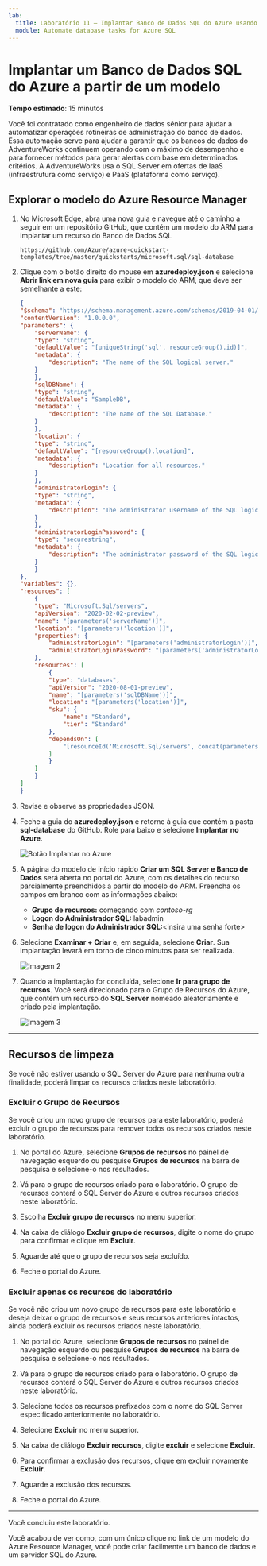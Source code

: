```yaml
---
lab:
  title: Laboratório 11 – Implantar Banco de Dados SQL do Azure usando um modelo do Azure Resource Manager
  module: Automate database tasks for Azure SQL
---
```


# Implantar um Banco de Dados SQL do Azure a partir de um modelo

**Tempo estimado**: 15 minutos

Você foi contratado como engenheiro de dados sênior para ajudar a automatizar operações rotineiras de administração do banco de dados. Essa automação serve para ajudar a garantir que os bancos de dados do AdventureWorks continuem operando com o máximo de desempenho e para fornecer métodos para gerar alertas com base em determinados critérios. A AdventureWorks usa o SQL Server em ofertas de IaaS (infraestrutura como serviço) e PaaS (plataforma como serviço).

## Explorar o modelo do Azure Resource Manager

1. No Microsoft Edge, abra uma nova guia e navegue até o caminho a seguir em um repositório GitHub, que contém um modelo do ARM para implantar um recurso do Banco de Dados SQL

    ```url
    https://github.com/Azure/azure-quickstart-templates/tree/master/quickstarts/microsoft.sql/sql-database
    ```

1. Clique com o botão direito do mouse em **azuredeploy.json** e selecione **Abrir link em nova guia** para exibir o modelo do ARM, que deve ser semelhante a este:

    ```JSON
    {
    "$schema": "https://schema.management.azure.com/schemas/2019-04-01/deploymentTemplate.json#",
    "contentVersion": "1.0.0.0",
    "parameters": {
        "serverName": {
        "type": "string",
        "defaultValue": "[uniqueString('sql', resourceGroup().id)]",
        "metadata": {
            "description": "The name of the SQL logical server."
        }
        },
        "sqlDBName": {
        "type": "string",
        "defaultValue": "SampleDB",
        "metadata": {
            "description": "The name of the SQL Database."
        }
        },
        "location": {
        "type": "string",
        "defaultValue": "[resourceGroup().location]",
        "metadata": {
            "description": "Location for all resources."
        }
        },
        "administratorLogin": {
        "type": "string",
        "metadata": {
            "description": "The administrator username of the SQL logical server."
        }
        },
        "administratorLoginPassword": {
        "type": "securestring",
        "metadata": {
            "description": "The administrator password of the SQL logical server."
        }
        }
    },
    "variables": {},
    "resources": [
        {
        "type": "Microsoft.Sql/servers",
        "apiVersion": "2020-02-02-preview",
        "name": "[parameters('serverName')]",
        "location": "[parameters('location')]",
        "properties": {
            "administratorLogin": "[parameters('administratorLogin')]",
            "administratorLoginPassword": "[parameters('administratorLoginPassword')]"
        },
        "resources": [
            {
            "type": "databases",
            "apiVersion": "2020-08-01-preview",
            "name": "[parameters('sqlDBName')]",
            "location": "[parameters('location')]",
            "sku": {
                "name": "Standard",
                "tier": "Standard"
            },
            "dependsOn": [
                "[resourceId('Microsoft.Sql/servers', concat(parameters('serverName')))]"
            ]
            }
        ]
        }
    ]
    }
    ```

1. Revise e observe as propriedades JSON.

1. Feche a guia do **azuredeploy.json** e retorne à guia que contém a pasta **sql-database** do GitHub. Role para baixo e selecione **Implantar no Azure**.

    ![Botão Implantar no Azure](../images/dp-300-module-11-lab-01.png)

1. A página do modelo de início rápido **Criar um SQL Server e Banco de Dados** será aberta no portal do Azure, com os detalhes do recurso parcialmente preenchidos a partir do modelo do ARM. Preencha os campos em branco com as informações abaixo:

    - **Grupo de recursos:** começando com *contoso-rg*
    - **Logon do Administrador SQL:** labadmin
    - **Senha de logon do Administrador SQL:**&lt;insira uma senha forte&gt;

1. Selecione **Examinar + Criar** e, em seguida, selecione **Criar**. Sua implantação levará em torno de cinco minutos para ser realizada.

    ![Imagem 2](../images/dp-300-module-11-lab-02.png)

1. Quando a implantação for concluída, selecione **Ir para grupo de recursos**. Você será direcionado para o Grupo de Recursos do Azure, que contém um recurso do **SQL Server** nomeado aleatoriamente e criado pela implantação.

    ![Imagem 3](../images/dp-300-module-11-lab-03.png)

---

## Recursos de limpeza

Se você não estiver usando o SQL Server do Azure para nenhuma outra finalidade, poderá limpar os recursos criados neste laboratório.

### Excluir o Grupo de Recursos

Se você criou um novo grupo de recursos para este laboratório, poderá excluir o grupo de recursos para remover todos os recursos criados neste laboratório.

1. No portal do Azure, selecione **Grupos de recursos** no painel de navegação esquerdo ou pesquise **Grupos de recursos** na barra de pesquisa e selecione-o nos resultados.

1. Vá para o grupo de recursos criado para o laboratório. O grupo de recursos conterá o SQL Server do Azure e outros recursos criados neste laboratório.

1. Escolha **Excluir grupo de recursos** no menu superior.

1. Na caixa de diálogo **Excluir grupo de recursos**, digite o nome do grupo para confirmar e clique em **Excluir**.

1. Aguarde até que o grupo de recursos seja excluído.

1. Feche o portal do Azure.

### Excluir apenas os recursos do laboratório

Se você não criou um novo grupo de recursos para este laboratório e deseja deixar o grupo de recursos e seus recursos anteriores intactos, ainda poderá excluir os recursos criados neste laboratório.

1. No portal do Azure, selecione **Grupos de recursos** no painel de navegação esquerdo ou pesquise **Grupos de recursos** na barra de pesquisa e selecione-o nos resultados.

1. Vá para o grupo de recursos criado para o laboratório. O grupo de recursos conterá o SQL Server do Azure e outros recursos criados neste laboratório.

1. Selecione todos os recursos prefixados com o nome do SQL Server especificado anteriormente no laboratório.

1. Selecione **Excluir** no menu superior.

1. Na caixa de diálogo **Excluir recursos**, digite **excluir** e selecione **Excluir**.

1. Para confirmar a exclusão dos recursos, clique em excluir novamente **Excluir**.

1. Aguarde a exclusão dos recursos.

1. Feche o portal do Azure.

---

Você concluiu este laboratório.

Você acabou de ver como, com um único clique no link de um modelo do Azure Resource Manager, você pode criar facilmente um banco de dados e um servidor SQL do Azure.

